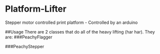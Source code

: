 # Platform-Lifter
Stepper motor controlled print platform - Controlled by an arduino

##Usage
There are 2 classes that do all of the heavy lifting (har har). They are:
###PeachyFlagger


###PeachyStepper

